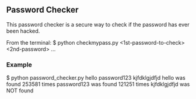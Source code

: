 ## Password Checker

This password checker is a secure way to check if the password has ever been hacked.

From the terminal:
$ python checkmypass.py <1st-password-to-check> <2nd-password> ...

### Example

$ python password_checker.py hello password123 kjfdklgjdfjd
hello was found 253581 times
password123 was found 121251 times
kjfdklgjdfjd was NOT found
